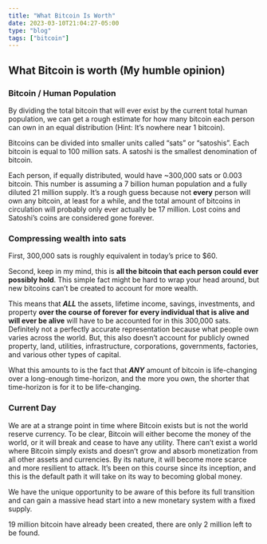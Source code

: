 ```yaml
---
title: "What Bitcoin Is Worth"
date: 2023-03-10T21:04:27-05:00
type: "blog"
tags: ["bitcoin"]
---
```


## What Bitcoin is worth (My humble opinion)

### Bitcoin / Human Population

By dividing the total bitcoin that will ever exist by the current total human population, we can get a rough estimate for how many bitcoin each person can own in an equal distribution (Hint: It’s nowhere near 1 bitcoin). 

Bitcoins can be divided into smaller units called “sats” or “satoshis”. Each bitcoin is equal to 100 million sats. A satoshi is the smallest denomination of bitcoin. 

Each person, if equally distributed, would have ~300,000 sats or 0.003 bitcoin. This number is assuming a 7 billion human population and a fully diluted 21 million supply. It’s a rough guess because not **every** person will own any bitcoin, at least for a while, and the total amount of bitcoins in circulation will probably only ever actually be 17 million. Lost coins and Satoshi’s coins are considered gone forever.

### Compressing wealth into sats

First, 300,000 sats is roughly equivalent in today’s price to $60. 

Second, keep in my mind, this is **all the bitcoin that each person could ever possibly hold**. This simple fact might be hard to wrap your head around, but new bitcoins can’t be created to account for more wealth. 

This means that __*ALL*__ the assets, lifetime income, savings, investments, and property **over the course of forever for every individual that is alive and will ever be alive** will have to be accounted for in this 300,000 sats. Definitely not a perfectly accurate representation because what people own varies across the world.  But, this also doesn’t account for publicly owned property, land, utilities, infrastructure, corporations, governments, factories, and various other types of capital. 

What this amounts to is the fact that __*ANY*__ amount of bitcoin is life-changing over a long-enough time-horizon, and the more you own, the shorter that time-horizon is for it to be life-changing. 

### Current Day

We are at a strange point in time where Bitcoin exists but is not the world reserve currency. To be clear, Bitcoin will either become the money of the world, or it will break and cease to have any utility. There can’t exist a world where Bitcoin simply exists and doesn’t grow and absorb monetization from all other assets and currencies. By its nature, it will become more scarce and more resilient to attack. It’s been on this course since its inception, and this is the default path it will take on its way to becoming global money. 

We have the unique opportunity to be aware of this before its full transition and can gain a massive head start into a new monetary system with a fixed supply.

19 million bitcoin have already been created, there are only 2 million left to be found.

